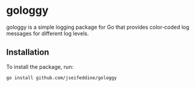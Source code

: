 # gologgy

gologgy is a simple logging package for Go that provides color-coded log messages for different log levels.

## Installation

To install the package, run:

```bash
go install github.com/jseifeddine/gologgy
```
